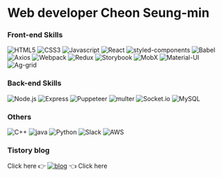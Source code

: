 # Web developer Cheon Seung-min   

### Front-end Skills
![HTML5](http://img.shields.io/badge/-HTML5-E34f26?style=flat-square&logo=HTML5&logoColor=white)
![CSS3](http://img.shields.io/badge/-CSS3-1572B6?style=flat-square&logo=CSS3&logoColor=white)
![Javascript](http://img.shields.io/badge/-Javascript-F7DF1E?style=flat-square&logo=Javascript&logoColor=black)
![React](http://img.shields.io/badge/-React-61DAFB?style=flat-square&logo=React&logoColor=black)
![styled-components](http://img.shields.io/badge/-styled--components-DB7093?style=flat-square&logo=styled-components&logoColor=white)
![Babel](http://img.shields.io/badge/-Babel-F9DC3E?style=flat-square&logo=Babel&logoColor=black)
![Axios](https://img.shields.io/badge/-Axios-EFEFEF?&logo=Node.js&logoColor=black)
![Webpack](http://img.shields.io/badge/-Webpack-8DD6F9?style=flat-square&logo=Webpack&logoColor=black)
![Redux](http://img.shields.io/badge/-Redux-764ABC?style=flat-square&logo=Redux&logoColor=white)
![Storybook](http://img.shields.io/badge/-Storybook-FF4785?style=flat-square&logo=Storybook&logoColor=white)
![MobX](http://img.shields.io/badge/-MobX-black?style=flat-square&logo=MobX&logoColor=#FF9955)
![Material-UI](http://img.shields.io/badge/-Material--Ui-0081CB?style=flat-square&logo=Material-UI&logoColor=#FF9955)
![Ag-grid](https://img.shields.io/badge/-Ag--Grid-EFEFEF?&logo=Node.js&logoColor=black)

### Back-end Skills
![Node.js](http://img.shields.io/badge/-Node.js-339933?style=flat-square&logo=Node.js&logoColor=white)
![Express](https://img.shields.io/badge/-Express-EFEFEF?&logo=Node.js&logoColor=black)
![Puppeteer](https://img.shields.io/badge/-Puppeteer-EFEFEF?&logo=Node.js&logoColor=black)
![multer](https://img.shields.io/badge/-multer-EFEFEF?&logo=Node.js&logoColor=black)
![Socket.io](http://img.shields.io/badge/-Socket.io-010101?style=flat-square&logo=Socket.io&logoColor=white)
![MySQL](http://img.shields.io/badge/-MySQL-4479A1?style=flat-square&logo=MySQL&logoColor=white)

### Others
![C++](http://img.shields.io/badge/-C++-00599C?style=flat-square&logo=C++&logoColor=white)
![java](http://img.shields.io/badge/-Java-007396?style=flat-square&logo=Java&logoColor=white)
![Python](http://img.shields.io/badge/-Python-3776AB?style=flat-square&logo=Python&logoColor=white)
![Slack](http://img.shields.io/badge/-Slack-4A154B?style=flat-square&logo=Slack&logoColor=white)
![AWS](http://img.shields.io/badge/-AWS-232F3E?style=flat-square&logo=Amazon-AWS&logoColor=white)

### Tistory blog
Click here :point_right:
[![blog](http://img.shields.io/badge/-Blog-FF5722?style=for-the-badge&logo=Blogger&logoColor=white&link=https://dudghsx.tistory.com/)](https://dudghsx.tistory.com/)
:point_left: Click here
